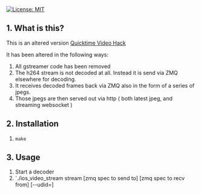 [![License: MIT](https://img.shields.io/badge/License-MIT-yellow.svg)](https://opensource.org/licenses/MIT)

## 1. What is this?
This is an altered version [Quicktime Video Hack](https://github.com/danielpaulus/quicktime_video_hack)

It has been altered in the following ways:

1. All gstreamer code has been removed
2. The h264 stream is not decoded at all. Instead it is send via ZMQ elsewhere for decoding.
3. It receives decoded frames back via ZMQ also in the form of a series of jpegs.
4. Those jpegs are then served out via http ( both latest jpeg, and streaming websocket )

## 2. Installation

1. `make`

## 3. Usage

1. Start a decoder
2. `./ios_video_stream stream [zmq spec to send to] [zmq spec to recv from] [--udid=<udid>]
